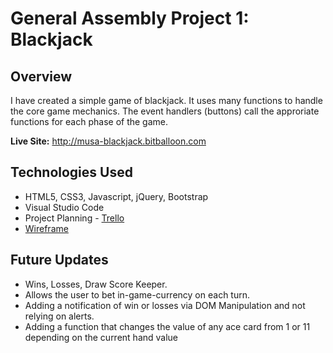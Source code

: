 # General Assembly Project 1: Blackjack
## Overview

I have created a simple game of blackjack. It uses many functions to handle the core game mechanics. The event handlers (buttons) call the approriate functions for each phase of the game.

**Live Site:** <http://musa-blackjack.bitballoon.com>


## Technologies Used
 * HTML5, CSS3, Javascript, jQuery, Bootstrap
 * Visual Studio Code
 * Project Planning - [Trello](musa-blackjack.bitballoon.com)
 * [Wireframe](<https://github.com/sillah2010/blackjack-project/blob/master/Screen%20Shot%202017-09-12%20at%2012.45.32%20AM.png>)


## Future Updates
* Wins, Losses, Draw Score Keeper.
* Allows the user to bet in-game-currency on each turn.
* Adding a notification of win or losses via DOM Manipulation and not relying on alerts. 
* Adding a function that changes the value of any ace card from 1 or 11 depending on the current hand value
